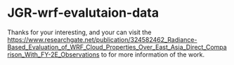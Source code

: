 # JGR-wrf-evalutaion-data

Thanks for your interesting, and your can visit the https://www.researchgate.net/publication/324582462_Radiance-Based_Evaluation_of_WRF_Cloud_Properties_Over_East_Asia_Direct_Comparison_With_FY-2E_Observations to for more information of the work.
